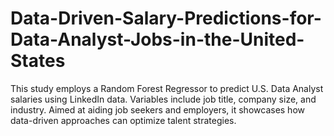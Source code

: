 # Data-Driven-Salary-Predictions-for-Data-Analyst-Jobs-in-the-United-States
This study employs a Random Forest Regressor to predict U.S. Data Analyst salaries using LinkedIn data. Variables include job title, company size, and industry. Aimed at aiding job seekers and employers, it showcases how data-driven approaches can optimize talent strategies.
